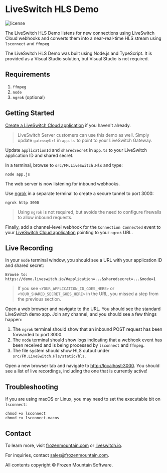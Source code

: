 # LiveSwitch HLS Demo

![license](https://img.shields.io/badge/License-MIT-yellow.svg)

The LiveSwitch HLS Demo listens for new connections using LiveSwitch Cloud webhooks and converts them into a near-real-time HLS stream using `lsconnect` and `ffmpeg`.

The LiveSwitch HLS Demo was built using Node.js and TypeScript. It is provided as a Visual Studio solution, but Visual Studio is not required.

## Requirements

1. `ffmpeg`
1. `node`
1. `ngrok` (optional)

## Getting Started

[Create a LiveSwitch Cloud application](https://console.liveswitch.io/#/applications) if you haven't already.

> LiveSwitch Server customers can use this demo as well. Simply update `gatewayUrl` in `app.ts` to point to your LiveSwitch Gateway.

Update `applicationId` and `sharedSecret` in `app.ts` to your LiveSwitch application ID and shared secret.

In a terminal, browse to `src/FM.LiveSwitch.Hls` and type:

```
node app.js
```

The web server is now listening for inbound webhooks.

Use [ngrok](https://ngrok.com/) in a separate terminal to create a secure tunnel to port 3000:

```
ngrok http 3000
```

> Using `ngrok` is not required, but avoids the need to configure firewalls to allow inbound requests.

Finally, add a channel-level webhook for the `Connection Connected` event to your [LiveSwitch Cloud application](https://console.liveswitch.io/#/applications) pointing to your `ngrok` URL.

## Live Recording

In your `node` terminal window, you should see a URL with your application ID and shared secret:

```
Browse to: https://demo.liveswitch.io/#application=...&sharedsecret=...&mode=1
```

> If you see `<YOUR_APPLICATION_ID_GOES_HERE>` or `<YOUR_SHARED_SECRET_GOES_HERE>` in the URL, you missed a step from the previous section.

Open a web browser and navigate to the URL. You should see the standard LiveSwitch demo app. Join any channel, and you should see a few things happen:

1. The `ngrok` terminal should show that an inbound POST request has been forwarded to port 3000.
1. The `node` terminal should show logs indicating that a webhook event has been received and is being processed by `lsconnect` and `ffmpeg`.
1. The file system should show HLS output under `src/FM.LiveSwitch.Hls/static/hls`.

Open a new browser tab and navigate to [http://localhost:3000](http://localhost:3000). You should see a list of live recordings, including the one that is currently active!

## Troubleshooting

If you are using macOS or Linux, you may need to set the executable bit on `lsconnect`:

```
chmod +x lsconnect
chmod +x lsconnect-macos
```

## Contact

To learn more, visit [frozenmountain.com](https://www.frozenmountain.com) or [liveswitch.io](https://www.liveswitch.io).

For inquiries, contact [sales@frozenmountain.com](mailto:sales@frozenmountain.com).

All contents copyright © Frozen Mountain Software.
